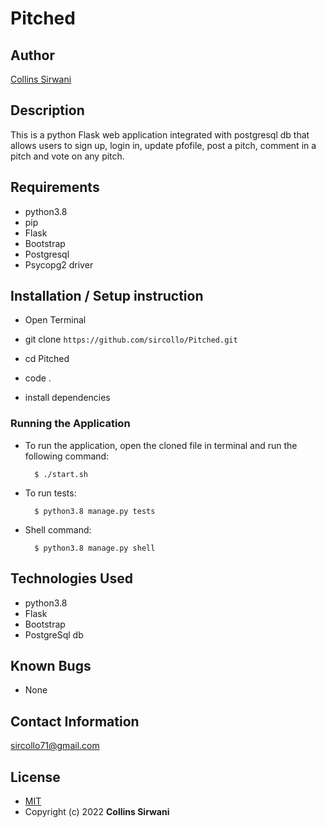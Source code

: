 # Pitched
## Author

[Collins Sirwani](https://github.com/sircollo)

## Description

This is a python Flask web application integrated with postgresql db that allows users to sign up, login in, update pfofile, post a pitch, comment in a pitch and vote on any pitch.


## Requirements
* python3.8
* pip
* Flask
* Bootstrap
* Postgresql
* Psycopg2 driver

## Installation / Setup instruction

* Open Terminal 

* git clone ```https://github.com/sircollo/Pitched.git```

* cd Pitched

* code .
* install dependencies

### Running the Application
* To run the application, open the cloned file in terminal and run the following command:

        $ ./start.sh
* To run tests:

        $ python3.8 manage.py tests
* Shell command:

        $ python3.8 manage.py shell

## Technologies Used

* python3.8
* Flask
* Bootstrap
* PostgreSql db

## Known Bugs
* None

## Contact Information 

sircollo71@gmail.com

## License
* [MIT](https://github.com/sircollo/Pitched/blob/main/License)
* Copyright (c) 2022 **Collins Sirwani**
